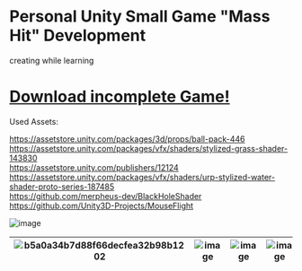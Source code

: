 # Personal Unity Small Game "Mass Hit" Development
 creating while learning
 
 # [Download incomplete Game!](https://developer.cloud.unity3d.com/share/share.html?shareId=bkLmkXRAXY)
 
 Used Assets:
 
 https://assetstore.unity.com/packages/3d/props/ball-pack-446  
 https://assetstore.unity.com/packages/vfx/shaders/stylized-grass-shader-143830  
 https://assetstore.unity.com/publishers/12124  
 https://assetstore.unity.com/packages/vfx/shaders/urp-stylized-water-shader-proto-series-187485  
 https://github.com/merpheus-dev/BlackHoleShader  
 https://github.com/Unity3D-Projects/MouseFlight
 
 ![image](https://user-images.githubusercontent.com/61171413/229115252-61bd37dc-9b28-41d3-89b1-8cc0f889c35d.png)

 
 |![b5a0a34b7d88f66decfea32b98b1202](https://user-images.githubusercontent.com/61171413/185935368-07f56a85-5469-4f24-9e93-bfa3adbc9129.jpg) | ![image](https://user-images.githubusercontent.com/61171413/171305140-4fa221e0-f64f-4b56-9a89-9442579c4535.png)|![image](https://user-images.githubusercontent.com/61171413/171306319-e73ed5ff-c489-42c2-b9fe-1e0c78cc3450.png)|![image](https://user-images.githubusercontent.com/61171413/173207232-5e221b1f-ac5b-4ed7-90fe-f415d92310e2.png) |
| ---------- | ------------------------------------------- | -------------------------- | --------- |
 
 





